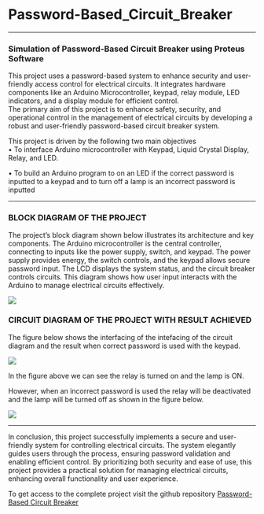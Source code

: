 # Password-Based_Circuit_Breaker

----------

### Simulation of Password-Based Circuit Breaker using Proteus Software

This project uses a password-based system to enhance security and user-friendly access control for electrical circuits. It integrates hardware components like an Arduino Microcontroller, keypad, relay module, LED indicators, and a display module for efficient control.  
The primary aim of this project is to enhance safety, security, and operational control in the management of electrical circuits by developing a robust and user-friendly password-based circuit breaker system.

This project is driven by the following two main objectives  
• To interface Arduino microcontroller with Keypad, Liquid Crystal Display, Relay, and LED.

• To build an Arduino program to on an LED if the correct password is inputted to a keypad and to turn off a lamp is an incorrect password is inputted

----------

### **BLOCK DIAGRAM OF THE PROJECT**

The project’s block diagram shown below illustrates its architecture and key components. The Arduino microcontroller is the central controller, connecting to inputs like the power supply, switch, and keypad. The power supply provides energy, the switch controls, and the keypad allows secure password input. The LCD displays the system status, and the circuit breaker controls circuits. This diagram shows how user input interacts with the Arduino to manage electrical circuits effectively.

![](https://cdn-images-1.medium.com/max/720/1*zyN1_TfTDg64nSv0qnvSqw.png)

### **CIRCUIT DIAGRAM OF THE PROJECT WITH RESULT ACHIEVED**

The figure below shows the interfacing of the intefacing of the circuit diagram and the result when correct password is used with the keypad.

![](https://cdn-images-1.medium.com/max/720/1*K90NtrVthcmPTL8-WYCuGQ.png)

In the figure above we can see the relay is turned on and the lamp is ON.

However, when an incorrect password is used the relay will be deactivated and the lamp will be turned off as shown in the figure below.

![](https://cdn-images-1.medium.com/max/720/1*orTm46XCFcrbmZeqjZGcAg.png)

---------

In conclusion, this project successfully implements a secure and user-friendly system for controlling electrical circuits. The system elegantly guides users through the process, ensuring password validation and enabling efficient control. By prioritizing both security and ease of use, this project provides a practical solution for managing electrical circuits, enhancing overall functionality and user experience.

To get access to the complete project visit the github repository [Password-Based Circuit Breaker](http://www.github.com/alaminahmad)
